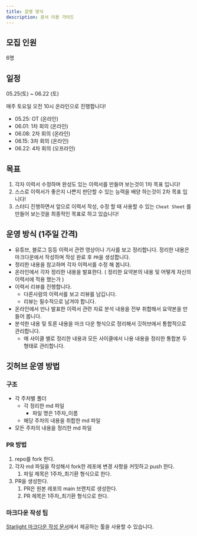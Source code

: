 ```yaml
---
title: 운영 방식
description: 문서 이용 가이드
---
```


## 모집 인원

6명

## **일정**

05.25(토) ~ 06.22 (토)

매주 토요일 오전 10시 온라인으로 진행합니다!

- 05.25: OT (온라인)
- 06.01: 1차 회의 (온라인)
- 06.08: 2차 회의 (온라인)
- 06.15: 3차 회의 (온라인)
- 06.22: 4차 회의 (오프라인)

## 목표

1. 각자 이력서 수정하며 완성도 있는 이력서를 만들어 보는것이 1차 목표 입니다!
2. 스스로 이력서가 좋은지 나쁜지 판단할 수 있는 능력을 배양 하는것이 2차 목표 입니다!
3. 스터디 진행하면서 앞으로 이력서 작성, 수정 할 때 사용할 수 있는 `Cheat Sheet` 를 만들어 보는것을 최종적인 목표로 하고 있습니다!

## 운영 방식 (1주일 간격)

- 유튜브, 블로그 등등 이력서 관련 영상이나 기사를 보고 정리합니다. 정리한 내용은 마크다운에서 작성하며 작성 완료 후 `PR`을 생성합니다.
- 정리한 내용을 참고하며 각자 이력서를 수정 해 봅니다.
- 온라인에서 각자 정리한 내용을 발표한다. ( 정리한 요약본의 내용 및 어떻게 자신의 이력서에 적용 했는가 )
- 이력서 리뷰를 진행합니다.
  - 다른사람의 이력서를 보고 리뷰를 남깁니다.
  - 리뷰는 필수적으로 남겨야 합니다.
- 온라인에서 만나 발표한 이력서 관련 자료 분석 내용을 전부 취합해서 요약본을 만들어 봅니다.
- 분석한 내용 및 토론 내용을 마크 다운 형식으로 정리해서 깃허브에서 통합적으로 관리합니다.
  - 매 사이클 별로 정리한 내용과 모든 사이클에서 나용 내용을 정리한 통합본 두 형태로 관리합니다.

## 깃허브 운영 방법

### 구조

- 각 주차별 폴더
  - 각 정리한 md 파일
    - 파일 명은 1주차\_이름
  - 해당 주차의 내용을 취합한 md 파일
- 모든 주차의 내용을 정리한 md 파일

### PR 방법

1. repo를 fork 한다.
2. 각자 md 파일을 작성해서 fork한 레포에 변경 사항을 커밋하고 push 한다.
   1. 파일 제목은 1주차\_최기환 형식으로 한다.
3. PR을 생성한다.
   1. PR은 원본 레포의 main 브랜치로 생성한다.
   2. PR 제목은 1주차\_최기환 형식으로 한다.

### 마크다운 작성 팁

[Starlight 마크다운 작성 문서](https://starlight.astro.build/ko/guides/authoring-content/)에서 제공하는 툴을 사용할 수 있습니다.

